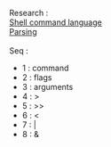 Research :<br>
[Shell command language](https://pubs.opengroup.org/onlinepubs/009695399/utilities/xcu_chap02.html#tag_02_10)
<br>
[Parsing](https://www.cs.purdue.edu/homes/grr/SystemsProgrammingBook/Book/Chapter5-WritingYourOwnShell.pdf)
<br><br>
Seq : 
- 1 : command
- 2 : flags
- 3 : arguments
- 4 : >
- 5 : >>
- 6 : <
- 7 : |
- 8 : &
